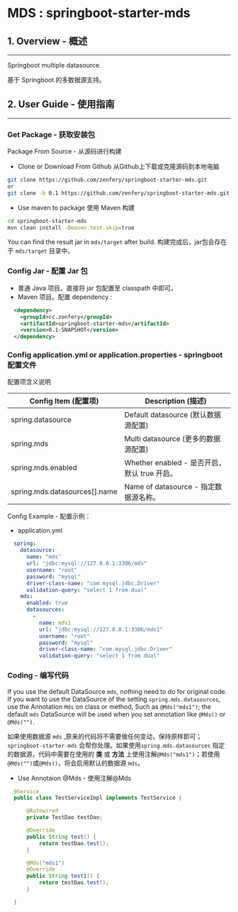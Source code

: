 # MDS : springboot-starter-mds

## 1. Overview - 概述
------------------------

Springboot multiple datasource.

基于 Springboot 的多数据源支持。

## 2. User Guide - 使用指南
--------------------------

### Get Package - 获取安装包

Package From Source - 从源码进行构建

- Clone or Download From Github 从Github上下载或克隆源码到本地电脑
``` bash
git clone https://github.com/zenfery/springboot-starter-mds.git
or
git clone -b 0.1 https://github.com/zenfery/springboot-starter-mds.git
```
- Use maven to package 使用 Maven 构建
``` bash
cd springboot-starter-mds
mvn clean install -Dmaven.test.skip=true
```
You can find the result jar in `mds/target` after build. 构建完成后，jar包会存在于 `mds/target` 目录中。

### Config Jar - 配置 Jar 包
- 普通 Java 项目。直接将 jar 包配置至 classpath 中即可。
- Maven 项目。配置 dependency :
``` xml
  <dependency>
    <groupId>cc.zenfery</groupId>
    <artifactId>springboot-starter-mds</artifactId>
    <version>0.1-SNAPSHOT</version>
  </dependency>
```

### Config application.yml or application.properties - springboot 配置文件

配置项含义说明

| Config Item (配置项) | Description (描述) |
| ------------------- | ------------------|
| spring.datasource   | Default datasource (默认数据源配置) |
| spring.mds          | Multi datasource (更多的数据源配置) |
| spring.mds.enabled   | Whether enabled - 是否开启，默认 true 开启。 |
| spring.mds.datasources[].name   | Name of datasource - 指定数据源名称。 |


Config Example - 配置示例：
- application.yml
``` yaml
  spring:
    datasource:
      name: "mds"
      url: "jdbc:mysql://127.0.0.1:3306/mds"
      username: "root"
      password: "mysql"
      driver-class-name: "com.mysql.jdbc.Driver"
      validation-query: "select 1 from dual"
    mds:
      enabled: true
      datasources:
        -
          name: mds1
          url: "jdbc:mysql://127.0.0.1:3306/mds1"
          username: "root"
          password: "mysql"
          driver-class-name: "com.mysql.jdbc.Driver"
          validation-query: "select 1 from dual"
```

### Coding - 编写代码
If you use the default DataSource `mds`, nothing need to do for original code. If you want to use the DataSource of the setting `spring.mds.datasources`, use the Annotation `Mds` on class or method, Such as `@Mds("mds1")`; the default `mds` DataSource will be used when you set annotation like `@Mds()` or `@Mds("")`.

如果使用数据源 `mds` ,原来的代码将不需要做任何变动，保持原样即可；`springboot-starter-mds` 会帮你处理。如果使用`spring.mds.datasources` 指定的数据源，代码中需要在使用的 **类** 或 **方法** 上使用注解`@Mds("mds1")`；若使用`@Mds("")`或`@Mds()`，将会启用默认的数据源 `mds`。

- Use Annotaion @Mds - 使用注解@Mds
``` java
  @Service
  public class TestServiceImpl implements TestService {

      @Autowired
      private TestDao testDao;

      @Override
      public String test() {
          return testDao.test();
      }

      @Mds("mds1")
      @Override
      public String test1() {
          return testDao.test();
      }

  }
```
